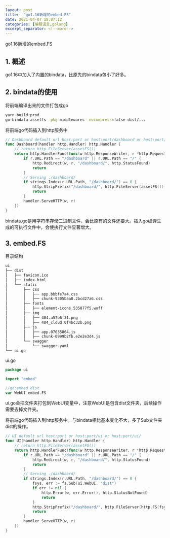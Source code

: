 ```yaml
---
layout: post
title:  "go1.16新增的embed.FS"
date: 2021-04-07 18:07:12
categories: [编程语言,golang]
excerpt_separator: <!--more-->
---
```

go1.16新增的embed.FS
<!--more-->

## 1. 概述
go1.16中加入了内置的bindata，比原先的bindata包小了好多。

## 2. bindata的使用

将前端编译出来的文件打包成go
```bash
yarn build:prod
go-bindata-assetfs -pkg middlewares -nocompress=false dist/...
```

将前端go代码插入到http服务中
```go
// Dashboard default url host:port or host:port/dashboard or host:port/dashboard/
func Dashboard(handler http.Handler) http.Handler {
	// return http.FileServer(assetFS())
	return http.HandlerFunc(func(w http.ResponseWriter, r *http.Request) {
		if r.URL.Path == "/dashboard" || r.URL.Path == "/" {
			http.Redirect(w, r, "/dashboard/", http.StatusFound)
			return
		}
		// Serving ./dashboard/
		if strings.Index(r.URL.Path, "/dashboard/") == 0 {
			http.StripPrefix("/dashboard/", http.FileServer(assetFS())).ServeHTTP(w, r)
			return
		}
		handler.ServeHTTP(w, r)
	})
}
```

bindata.go是用字符串存储二进制文件，会比原有的文件还要大。插入go编译生成的可执行文件中，会使执行文件显著增大。

## 3. embed.FS

目录结构
```bash
ui
├── dist
│   ├── favicon.ico
│   ├── index.html
│   └── static
│       ├── css
│       │   ├── app.bbbfe7a4.css
│       │   ├── chunk-9305baa0.2bcd27a6.css
│       ├── fonts
│       │   ├── element-icons.535877f5.woff
│       ├── img
│       │   ├── 404.a57b6f31.png
│       │   ├── 404_cloud.0f4bc32b.png
│       ├── js
│       │   ├── app.07035864.js
│       │   ├── chunk-0999b2fb.e2e2e3d4.js
│       └── swagger
│           └── swagger.yaml
└── ui.go
```

ui.go
```go
package ui

import "embed"

//go:embed dist
var WebUI embed.FS
```

ui.go会把文件夹打包到WebUI变量中，注意WebUI是包含dist文件夹，后续操作需要去掉文件夹。

将前端go代码插入到http服务中。与bindata相比基本变化不大，多了Sub文件夹dist的操作。
```go
// UI default url host:port or host:port/ui or host:port/ui/
func UI(handler http.Handler) http.Handler {
	// return http.FileServer(assetFS())
	return http.HandlerFunc(func(w http.ResponseWriter, r *http.Request) {
		if r.URL.Path == "/dashboard" || r.URL.Path == "/" {
			http.Redirect(w, r, "/dashboard/", http.StatusFound)
			return
		}
		// Serving ./dashboard/
		if strings.Index(r.URL.Path, "/dashboard/") == 0 {
			fsys, err := fs.Sub(ui.WebUI, "dist")
			if err != nil {
				http.Error(w, err.Error(), http.StatusNotFound)
				return
			}
			http.StripPrefix("/dashboard/", http.FileServer(http.FS(fsys))).ServeHTTP(w, r)
			return
		}
		handler.ServeHTTP(w, r)
	})
}
```